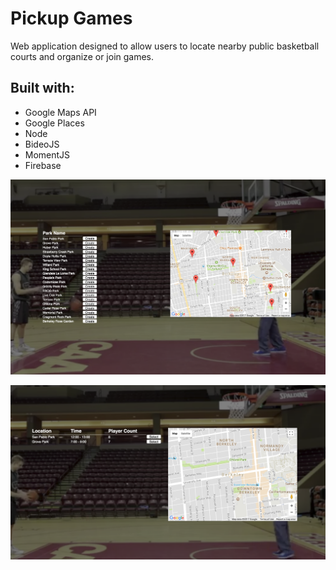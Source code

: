 # Pickup Games

Web application designed to allow users to locate nearby public basketball courts and organize or join games.

## Built with:
- Google Maps API
- Google Places
- Node
- BideoJS
- MomentJS
- Firebase

![terminal 1](park.png)

![terminal 1](game.png)
